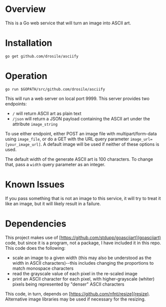 # Overview

This is a Go web service that will turn an image into ASCII art.

# Installation

`go get github.com/drosile/asciify`

# Operation

`go run $GOPATH/src/github.com/drosile/asciify`

This will run a web server on local port 9999. This server provides two endpoints:
- `/` will return ASCII art as plain text
- `/json` will return a JSON payload containing the ASCII art under the attribute `image_string`

To use either endpoint, either POST an image file with multipart/form-data using `image_file`, or do a GET with the URL query parameter `image_url=[your_image_url]`. A default image will be used if neither of these options is used.

The default width of the generate ASCII art is 100 characters. To change that, pass a `width` query parameter as an integer.

# Known Issues

If you pass something that is not an image to this service, it will try to treat it like an image, but it will likely result in a failure.

# Dependencies

This project makes use of [https://github.com/stdupp/goasciiart](goasciiart) code, but since it is a program, not a package, I have included it in this repo. This code does the following:
- scale an image to a given width (this may also be understood as the width in ASCII characters)--this includes changing the proportions to match monospace characters
- read the grayscale value of each pixel in the re-scaled image
- print an ASCII character for each pixel, with higher-grayscale (whiter) pixels being represented by "denser" ASCII characters

This code, in turn, depends on [https://github.com/nfnt/resize](resize). Alternative image libraries may be used if necessary for the resizing.
